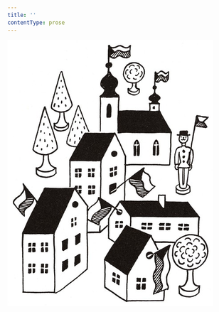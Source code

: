```yaml
---
title: ''
contentType: prose
---
```


<section>

![povidani_o_pejskovi_a_kocicce_012](./resources/povidani_o_pejskovi_a_kocicce_012.jpg)

</section>
